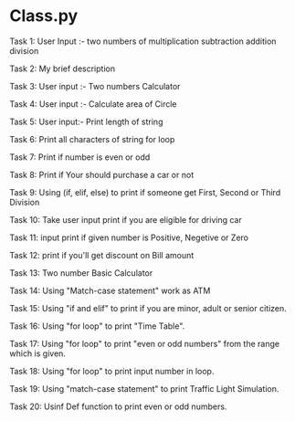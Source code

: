 # Class.py 
Task 1: User Input :- two numbers of multiplication subtraction addition division

Task 2: My brief description

Task 3: User input :- Two numbers Calculator

Task 4: User input :- Calculate area of Circle 

Task 5: User input:- Print length of string

Task 6: Print all characters of string for loop

Task 7: Print if number is even or odd

Task 8: Print if Your should purchase a car or not

Task 9: Using (if, elif, else) to print if someone get First, Second or Third Division

Task 10: Take user input print if you are eligible for driving car

Task 11: input print if given number is Positive, Negetive or Zero

Task 12: print if you'll get discount on Bill amount

Task 13: Two number Basic Calculator

Task 14: Using "Match-case statement" work as ATM

Task 15: Using "if and elif" to print if you are minor, adult or senior citizen.

Task 16: Using "for loop" to print "Time Table".

Task 17: Using "for loop" to print "even or odd numbers" from the range which is given.

Task 18: Using "for loop" to print input number in loop.

Task 19: Using "match-case statement" to print Traffic Light Simulation.

Task 20: Usinf Def function to print even or odd numbers.
